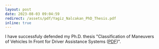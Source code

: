 ```yaml
---
layout: post
date: 2023-08-03 09:04:59
redirect: /assets/pdf/Yagiz_Nalcakan_PhD_Thesis.pdf
inline: true
---
```

I have successfuly defended my Ph.D. thesis "Classification of Maneuvers of Vehicles In Front for Driver Assistance Systems ([PDF](/assets/pdf/Yagiz_Nalcakan_PhD_Thesis.pdf))".
